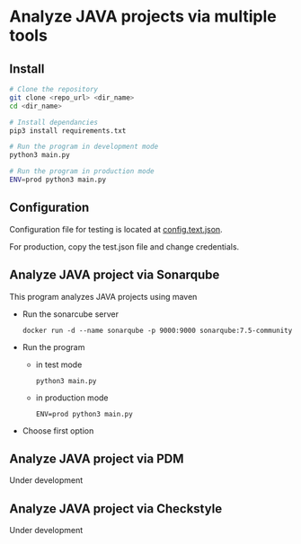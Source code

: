 # Analyze JAVA projects via multiple tools

## Install

```bash
# Clone the repository
git clone <repo_url> <dir_name>
cd <dir_name>

# Install dependancies
pip3 install requirements.txt

# Run the program in development mode
python3 main.py

# Run the program in production mode
ENV=prod python3 main.py
```

## Configuration


Configuration file for testing is located at [config.text.json](config.test.json).

For production, copy the test.json file and change credentials.

## Analyze JAVA project via Sonarqube

This program analyzes JAVA projects using maven

* Run the sonarcube server

    ```docker run -d --name sonarqube -p 9000:9000 sonarqube:7.5-community```

* Run the program

    * in test mode
    
        ```python3 main.py```

    * in production mode
    
        ```ENV=prod python3 main.py```

* Choose first option

## Analyze JAVA project via PDM

Under development

## Analyze JAVA project via Checkstyle

Under development

